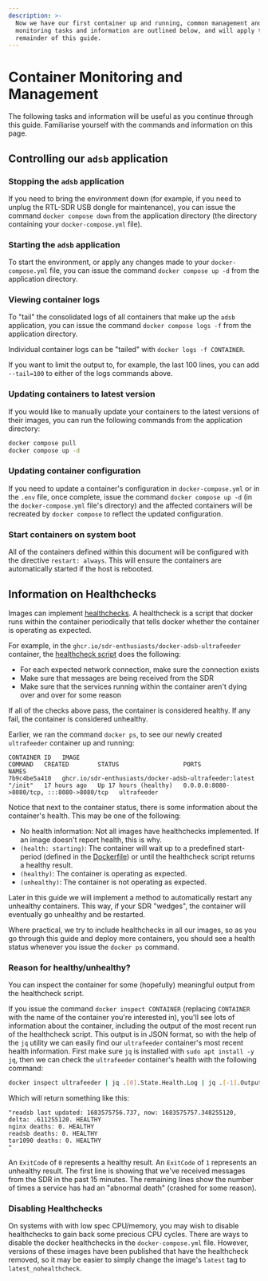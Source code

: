 ```yaml
---
description: >-
  Now we have our first container up and running, common management and
  monitoring tasks and information are outlined below, and will apply to the
  remainder of this guide.
---
```


# Container Monitoring and Management

The following tasks and information will be useful as you continue through this guide. Familiarise yourself with the commands and information on this page.

## Controlling our `adsb` application

### Stopping the `adsb` application

If you need to bring the environment down \(for example, if you need to unplug the RTL-SDR USB dongle for maintenance\), you can issue the command `docker compose down` from the application directory \(the directory containing your `docker-compose.yml` file\).

### Starting the `adsb` application

To start the environment, or apply any changes made to your `docker-compose.yml` file, you can issue the command `docker compose up -d` from the application directory.

### Viewing container logs

To "tail" the consolidated logs of all containers that make up the `adsb` application, you can issue the command `docker compose logs -f` from the application directory.

Individual container logs can be "tailed" with `docker logs -f CONTAINER`.

If you want to limit the output to, for example, the last 100 lines, you can add `--tail=100` to either of the logs commands above.

### Updating containers to latest version

If you would like to manually update your containers to the latest versions of their images, you can run the following commands from the application directory:

```bash
docker compose pull
docker compose up -d
```

### Updating container configuration

If you need to update a container's configuration in `docker-compose.yml` or in the `.env` file, once complete, issue the command `docker compose up -d` \(in the `docker-compose.yml` file's directory\) and the affected containers will be recreated by `docker compose` to reflect the updated configuration.

### Start containers on system boot

All of the containers defined within this document will be configured with the directive `restart: always`. This will ensure the containers are automatically started if the host is rebooted.

## Information on Healthchecks

Images can implement [healthchecks](https://docs.docker.com/engine/reference/builder/). A healthcheck is a script that docker runs within the container periodically that tells docker whether the container is operating as expected.

For example, in the `ghcr.io/sdr-enthusiasts/docker-adsb-ultrafeeder` container, the [healthcheck script](https://github.com/sdr-enthusiasts/docker-adsb-ultrafeeder/blob/main/rootfs/scripts/healthcheck.sh) does the following:

* For each expected network connection, make sure the connection exists
* Make sure that messages are being received from the SDR
* Make sure that the services running within the container aren't dying over and over for some reason

If all of the checks above pass, the container is considered healthy. If any fail, the container is considered unhealthy.

Earlier, we ran the command `docker ps`, to see our newly created `ultrafeeder` container up and running:

```text
CONTAINER ID   IMAGE                                                   COMMAND   CREATED        STATUS                  PORTS                                       NAMES
7b9c4be5a410   ghcr.io/sdr-enthusiasts/docker-adsb-ultrafeeder:latest   "/init"   17 hours ago   Up 17 hours (healthy)   0.0.0.0:8080->8080/tcp, :::8080->8080/tcp   ultrafeeder
```

Notice that next to the container status, there is some information about the container's health. This may be one of the following:

* No health information: Not all images have healthchecks implemented. If an image doesn't report health, this is why.
* `(health: starting)`: The container will wait up to a predefined start-period \(defined in the [Dockerfile](https://github.com/sdr-enthusiasts/docker-tar1090/blob/main/Dockerfile#L179)\) or until the healthcheck script returns a healthy result.
* `(healthy)`: The container is operating as expected.
* `(unhealthy)`: The container is not operating as expected.

Later in this guide we will implement a method to automatically restart any unhealthy containers. This way, if your SDR "wedges", the container will eventually go unhealthy and be restarted.

Where practical, we try to include healthchecks in all our images, so as you go through this guide and deploy more containers, you should see a health status whenever you issue the `docker ps` command.

### Reason for healthy/unhealthy?

You can inspect the container for some \(hopefully\) meaningful output from the healthcheck script.

If you issue the command `docker inspect CONTAINER` \(replacing `CONTAINER` with the name of the container you're interested in\), you'll see lots of information about the container, including the output of the most recent run of the healthcheck script. This output is in JSON format, so with the help of the `jq` utility we can easily find our `ultrafeeder` container's most recent health information. First make sure `jq` is installed with `sudo apt install -y jq`, then we can check the `ultrafeeder` container's health with the following command:

```bash
docker inspect ultrafeeder | jq .[0].State.Health.Log | jq .[-1].Output | awk '{gsub(/\\n/,"\n")}1'
```

Which will return something like this:

```text
"readsb last updated: 1683575756.737, now: 1683575757.348255120, delta: .611255120. HEALTHY
nginx deaths: 0. HEALTHY
readsb deaths: 0. HEALTHY
tar1090 deaths: 0. HEALTHY
"
```

An `ExitCode` of `0` represents a healthy result. An `ExitCode` of `1` represents an unhealthy result.
The first line is showing that we've received messages from the SDR in the past 15 minutes. The remaining lines show the number of times a service has had an "abnormal death" \(crashed for some reason\).

### Disabling Healthchecks

On systems with with low spec CPU/memory, you may wish to disable healthchecks to gain back some precious CPU cycles. There are ways to disable the docker healthchecks in the `docker-compose.yml` file. However, versions of these images have been published that have the healthcheck removed, so it may be easier to simply change the image's `latest` tag to `latest_nohealthcheck`.
